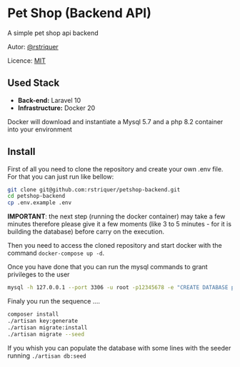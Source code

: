 # Pet Shop (Backend API)

A simple pet shop api backend

Autor: [@rstriquer](https://gist.io/@rstriquer/4e8012db1a55bebdc99672d2d178bbaa/)

Licence: [MIT](https://choosealicense.com/licenses/mit/)

## Used Stack

-   **Back-end:** Laravel 10
-   **Infrastructure:** Docker 20

Docker will download and instantiate a Mysql 5.7 and a php 8.2 container into
your environment

## Install

First of all you need to clone the repository and create your own .env file. For that you can just run like bellow:

```bash
git clone git@github.com:rstriquer/petshop-backend.git
cd petshop-backend
cp .env.example .env
```

**IMPORTANT**: the next step (running the docker container) may take a few minutes therefore please give it a few moments (like 3 to 5 minutes - for it is building the database) before carry on the execution.

Then you need to access the cloned repository and start docker with the command `docker-compose up -d`.

Once you have done that you can run the mysql commands to grant privileges to the user

```bash
mysql -h 127.0.0.1 --port 3306 -u root -p12345678 -e "CREATE DATABASE petshop_dev; GRANT ALL PRIVILEGES ON petshop_dev.* TO 'petshop'@'%' IDENTIFIED BY '12345678';"
```

Finaly you run the sequence ....

```bash
composer install
./artisan key:generate
./artisan migrate:install
./artisan migrate --seed
```

If you whish you can populate the database with some lines with the seeder running `./artisan db:seed`
